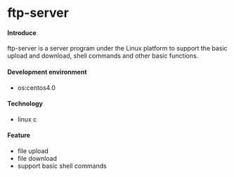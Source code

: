 # ftp-server

#### Introduce
ftp-server is a server program under the Linux platform to support the basic upload and download, shell commands and other basic functions.

#### Development environment
* os:centos4.0

#### Technology
* linux c

#### Feature
* file upload
* file download
* support basic shell commands




